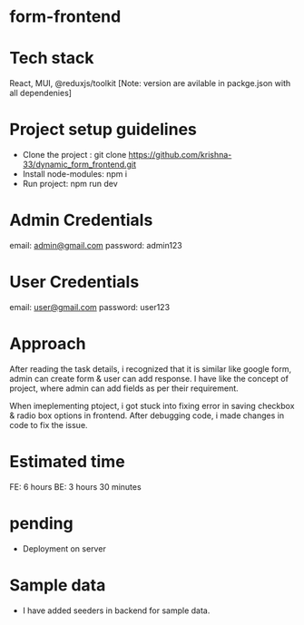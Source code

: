 # form-frontend

# Tech stack #
React, MUI, @reduxjs/toolkit [Note: version are avilable in packge.json with all dependenies]

# Project setup guidelines #
- Clone the project : git clone https://github.com/krishna-33/dynamic_form_frontend.git
- Install node-modules: npm i 
- Run project: npm run dev

# Admin Credentials #
email: admin@gmail.com
password: admin123

# User Credentials #
email: user@gmail.com
password: user123

# Approach #
After reading the task details, i recognized that it is similar like google form, admin can create form & user can add response. I have like the concept of project, where admin can add fields as per their requirement.

When imeplementing ptoject, i got stuck into fixing error in saving checkbox & radio box options in frontend. After debugging code, i made changes in code to fix the issue.

# Estimated time #
FE: 6 hours
BE: 3 hours 30 minutes

# pending #
- Deployment on server

# Sample data #
- I have added seeders in backend for sample data.

